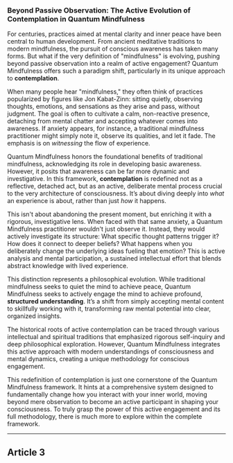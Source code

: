 ### Beyond Passive Observation: The Active Evolution of Contemplation in Quantum Mindfulness
For centuries, practices aimed at mental clarity and inner peace have been central to human development. From ancient meditative traditions to modern mindfulness, the pursuit of conscious awareness has taken many forms. But what if the very definition of "mindfulness" is evolving, pushing beyond passive observation into a realm of active engagement? Quantum Mindfulness offers such a paradigm shift, particularly in its unique approach to **contemplation**.

When many people hear "mindfulness," they often think of practices popularized by figures like Jon Kabat-Zinn: sitting quietly, observing thoughts, emotions, and sensations as they arise and pass, without judgment. The goal is often to cultivate a calm, non-reactive presence, detaching from mental chatter and accepting whatever comes into awareness. If anxiety appears, for instance, a traditional mindfulness practitioner might simply note it, observe its qualities, and let it fade. The emphasis is on *witnessing* the flow of experience.

Quantum Mindfulness honors the foundational benefits of traditional mindfulness, acknowledging its role in developing basic awareness. However, it posits that awareness can be far more dynamic and investigative. In this framework, **contemplation** is redefined not as a reflective, detached act, but as an active, deliberate mental process crucial to the very architecture of consciousness. It’s about diving deeply into *what* an experience is about, rather than just *how* it happens.

This isn't about abandoning the present moment, but enriching it with a rigorous, investigative lens. When faced with that same anxiety, a Quantum Mindfulness practitioner wouldn't just observe it. Instead, they would actively investigate its structure: What specific thought patterns trigger it? How does it connect to deeper beliefs? What happens when you deliberately change the underlying ideas fueling that emotion? This is active analysis and mental participation, a sustained intellectual effort that blends abstract knowledge with lived experience.

This distinction represents a philosophical evolution. While traditional mindfulness seeks to quiet the mind to achieve peace, Quantum Mindfulness seeks to actively engage the mind to achieve profound, **structured understanding**. It’s a shift from simply accepting mental content to skillfully working with it, transforming raw mental potential into clear, organized insights.

The historical roots of active contemplation can be traced through various intellectual and spiritual traditions that emphasized rigorous self-inquiry and deep philosophical exploration. However, Quantum Mindfulness integrates this active approach with modern understandings of consciousness and mental dynamics, creating a unique methodology for conscious engagement.

This redefinition of contemplation is just one cornerstone of the Quantum Mindfulness framework. It hints at a comprehensive system designed to fundamentally change how you interact with your inner world, moving beyond mere observation to become an active participant in shaping your consciousness. To truly grasp the power of this active engagement and its full methodology, there is much more to explore within the complete framework.

---

## Article 3